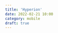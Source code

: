 ```yaml
---
title: 'Hyperion'
date: 2022-02-21 10:00
category: mobile
draft: true
---
```



[](https://www.thedroidsonroids.com/blog/hyperion-the-swiss-army-knife-within-your-android-app
)